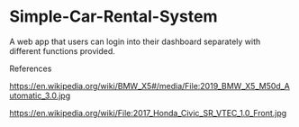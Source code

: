 # Simple-Car-Rental-System
A web app that users can login into their dashboard separately with different functions provided.

References

https://en.wikipedia.org/wiki/BMW_X5#/media/File:2019_BMW_X5_M50d_Automatic_3.0.jpg

https://en.wikipedia.org/wiki/File:2017_Honda_Civic_SR_VTEC_1.0_Front.jpg